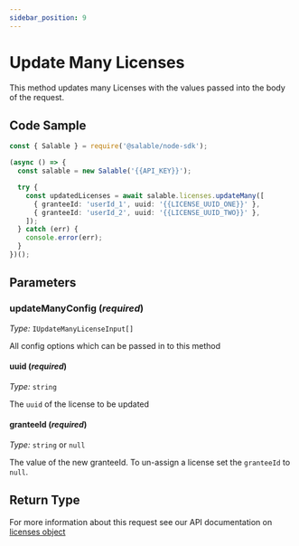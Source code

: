```yaml
---
sidebar_position: 9
---
```


# Update Many Licenses

This method updates many Licenses with the values passed into the body of the request.

## Code Sample

```typescript
const { Salable } = require('@salable/node-sdk');

(async () => {
  const salable = new Salable('{{API_KEY}}');

  try {
    const updatedLicenses = await salable.licenses.updateMany([
      { granteeId: 'userId_1', uuid: '{{LICENSE_UUID_ONE}}' },
      { granteeId: 'userId_2', uuid: '{{LICENSE_UUID_TWO}}' },
    ]);
  } catch (err) {
    console.error(err);
  }
})();
```

## Parameters

### updateManyConfig (_required_)

_Type:_ `IUpdateManyLicenseInput[]`

All config options which can be passed in to this method

#### uuid (_required_)

_Type:_ `string`

The `uuid` of the license to be updated

#### granteeId (_required_)

_Type:_ `string` or `null`

The value of the new granteeId. To un-assign a license set the `granteeId` to `null`.

## Return Type

For more information about this request see our API documentation on [licenses object](https://docs.salable.app/api#tag/Licenses/operation/getLicenseByUuid)
